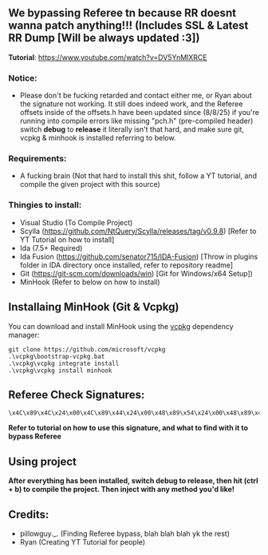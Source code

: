 ## We bypassing Referee tn because RR doesnt wanna patch anything!!! (Includes SSL & Latest RR Dump [Will be always updated :3])

**Tutorial**: https://www.youtube.com/watch?v=DV5YnMlXRCE

### Notice:
- Please don't be fucking retarded and contact either me, or Ryan about the signature not working. It still does indeed work, and the Referee offsets inside of the offsets.h have been updated since (8/8/25) if you're running into compile errors like missing "pch.h" (pre-compiled header) switch **debug** to **release** it literally isn't that hard, and make sure git, vcpkg & minhook is installed referring to below.

### Requirements:
- A fucking brain (Not that hard to install this shit, follow a YT tutorial, and compile the given project with this source)

### Thingies to install:
- Visual Studio (To Compile Project)
- Scylla (https://github.com/NtQuery/Scylla/releases/tag/v0.9.8) [Refer to YT Tutorial on how to install]
- Ida (7.5+ Required)
- Ida Fusion (https://github.com/senator715/IDA-Fusion) [Throw in plugins folder in IDA directory once installed, refer to repository readme]
- Git (https://git-scm.com/downloads/win) [Git for Windows/x64 Setup])
- MinHook (Refer to below on how to install)

## Installaing MinHook (Git & Vcpkg)

You can download and install MinHook using the [vcpkg](https://github.com/Microsoft/vcpkg) dependency manager:

    git clone https://github.com/microsoft/vcpkg
    .\vcpkg\bootstrap-vcpkg.bat
    .\vcpkg\vcpkg integrate install
    .\vcpkg\vcpkg install minhook



    
## Referee Check Signatures:
    \x4C\x89\x4C\x24\x00\x4C\x89\x44\x24\x00\x48\x89\x54\x24\x00\x48\x89\x4C\x24\x00\x48\x81\xEC\x00\x00\x00\x00\x48\x8B\x05\x00\x00\x00\x00\x48\x33\xC4\x48\x89\x84\x24\x00\x00\x00\x00\x48\x8D\x84\x24
    
**Refer to tutorial on how to use this signature, and what to find with it to bypass Referee**


## Using project
**After everything has been installed, switch debug to release, then hit (ctrl + b) to compile the project. Then inject with any method you'd like!**

## Credits:
- pillowguy._. (Finding Referee bypass, blah blah blah yk the rest)
- Ryan (Creating YT Tutorial for people)
  
